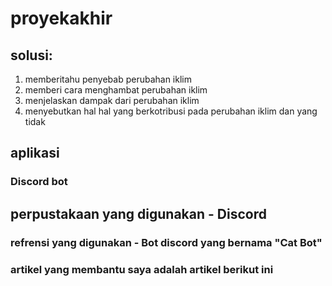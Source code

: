 # proyekakhir

## solusi:
1. memberitahu penyebab perubahan iklim
2. memberi cara menghambat perubahan iklim
3. menjelaskan dampak dari perubahan iklim
4. menyebutkan hal hal yang berkotribusi pada perubahan iklim dan yang tidak

## aplikasi
### Discord bot


## perpustakaan yang digunakan - Discord
### refrensi yang digunakan - Bot discord yang bernama "Cat Bot"
### artikel yang membantu saya adalah artikel berikut ini
